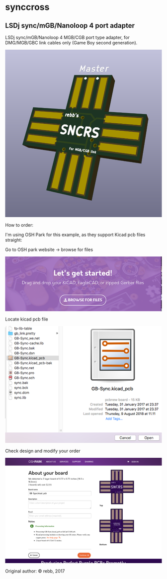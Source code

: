 # synccross
## LSDj sync/mGB/Nanoloop 4 port adapter
LSDj sync/mGB/Nanoloop 4 MGB/CGB port type adapter, for DMG/MGB/GBC link cables only (Game Boy second generation). 

![alt synccross](https://github.com/Lesbinary/synccross/blob/master/images/synccross.png)

How to order:

I'm using OSH Park for this example, as they support Kicad pcb files straight:

Go to OSH park website -> browse for files

![alt upload](https://github.com/Lesbinary/synccross/blob/master/images/oshpark_browse.png)

Locate kicad pcb file

![alt upload](https://github.com/Lesbinary/synccross/blob/master/images/osh_locatefile.png)

Check design and modify your order

![alt order&verify](https://github.com/Lesbinary/synccross/blob/master/images/verify_board.png
)



Original author: © rebb, 2017

